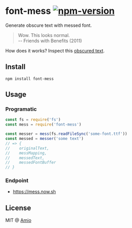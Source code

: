 # font-mess [![npm-version][npm-badge]][npm-link]

Generate obscure text with messed font.

> Wow. This looks normal.  
> -- Friends with Benefits (2011)

How does it works? Inspect this [obscured text](example).

## Install

```
npm install font-mess
```

## Usage

### Programatic

```javascript
const fs = require('fs')
const mess = require('font-mess')

const messer = mess(fs.readFileSync('some-font.ttf'))
const messed = messer('some text')
// => {
//    originalText,
//    messMapping,
//    messedText,
//    messedFontBuffer
// }
```

### Endpoint

- https://mess.now.sh

## License

MIT @ [Amio](author)

[npm-badge]:  https://img.shields.io/npm/v/font-mess.svg?style=flat-square
[npm-link]:   https://www.npmjs.com/package/font-mess
[author]:     https://github.com/amio
[example]:    https://mess.now.sh/html/Ezekiel%2025:17.%20The%20path%20of%20the%20righteous%20man%20is%20beset%20on%20all%20sides%20by%20the%20inequities%20of%20the%20selfish%20and%20the%20tyranny%20of%20evil%20men.%20Blessed%20is%20he%20who,%20in%20the%20name%20of%20charity%20and%20good%20will,%20shepherds%20the%20weak%20through%20the%20valley%20of%20the%20darkness,%20for%20he%20is%20truly%20his%20brother%E2%80%99s%20keeper%20and%20the%20finder%20of%20lost%20children.
